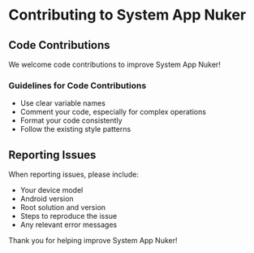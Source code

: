# Contributing to System App Nuker

## Code Contributions

We welcome code contributions to improve System App Nuker!

### Guidelines for Code Contributions

- Use clear variable names
- Comment your code, especially for complex operations
- Format your code consistently
- Follow the existing style patterns

## Reporting Issues

When reporting issues, please include:
- Your device model
- Android version
- Root solution and version
- Steps to reproduce the issue
- Any relevant error messages

Thank you for helping improve System App Nuker!
